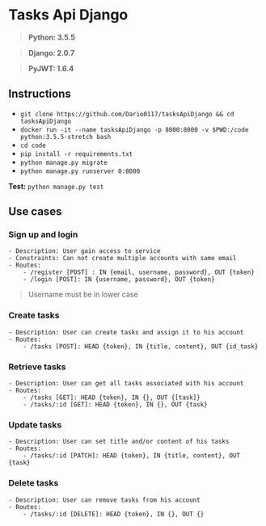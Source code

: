 # Tasks Api Django

> **Python: 3.5.5**

> **Django: 2.0.7**

> **PyJWT: 1.6.4**

## Instructions

- `git clone https://github.com/Dario0117/tasksApiDjango && cd tasksApiDjango`
- `docker run -it --name tasksApiDjango -p 8000:8000 -v $PWD:/code python:3.5.5-stretch bash`
- `cd code`
- `pip install -r requirements.txt`
- `python manage.py migrate`
- `python manage.py runserver 0:8000`

**Test:** `python manage.py test`

## Use cases

### Sign up and login

    - Description: User gain access to service
    - Constraints: Can not create multiple accounts with same email
    - Routes:
        - /register [POST] : IN {email, username, password}, OUT {token}
        - /login [POST]: IN {username, password}, OUT {token}
> Username must be in lower case

### Create tasks

    - Description: User can create tasks and assign it to his account
    - Routes:
        - /tasks [POST]: HEAD {token}, IN {title, content}, OUT {id_task}

### Retrieve tasks

    - Description: User can get all tasks associated with his account
    - Routes:
        - /tasks [GET]: HEAD {token}, IN {}, OUT {[task]}
        - /tasks/:id [GET]: HEAD {token}, IN {}, OUT {task}

### Update tasks

    - Description: User can set title and/or content of his tasks
    - Routes:
        - /tasks/:id [PATCH]: HEAD {token}, IN {title, content}, OUT {task}

### Delete tasks

    - Description: User can remove tasks from his account
    - Routes:
        - /tasks/:id [DELETE]: HEAD {token}, IN {}, OUT {}